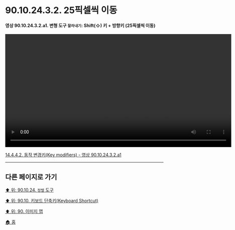 # 90.10.24.3.2. 25픽셀씩 이동

<a id="90-10-24-03-02-a1"></a>

#### 영상 90.10.24.3.2.a1. 변형 도구 `잘라내기`: Shift(⇧) 키 + 방향키 (25픽셀씩 이동)
<video controls="controls" width="720" src="https://github.com/wonder13662/gimp/assets/15767104/0ed347c8-820b-4b49-98d1-889b37e750a7"></video>

[14.4.4.2. 동작 변경키(Key modifiers) - 영상 90.10.24.3.2.a1](./14-04-04-02-key_modifiers.md#90-10-24-03-02-a1)

***

## 다른 페이지로 가기

[⬆️ 위: 90.10.24. `정렬` 도구](./90-10-24-00-align.md)

[⬆️ 위: 90.10. 키보드 단축키(Keyboard Shortcut)](./90-10-00-keyboard_shortcut.md)

[⬆️ 위: 90. 이미지 맵](./90-00-image-map.md)

[🏠 홈](./00-home.md)